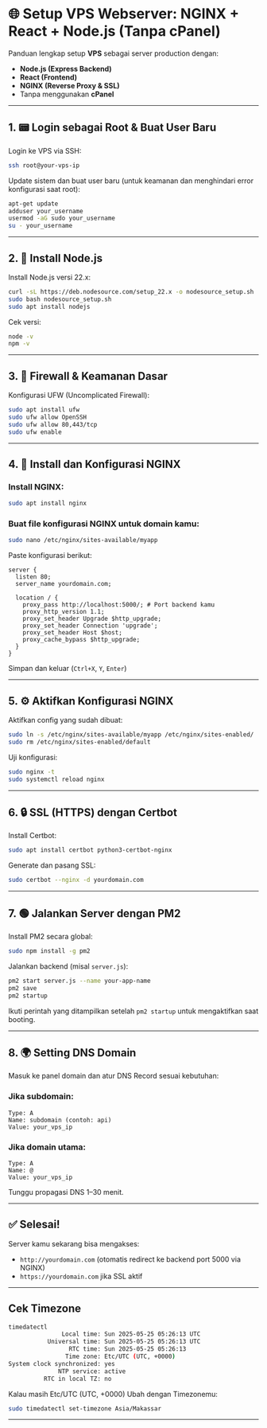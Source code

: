 # 🌐 Setup VPS Webserver: NGINX + React + Node.js (Tanpa cPanel)

Panduan lengkap setup **VPS** sebagai server production dengan:

* **Node.js (Express Backend)**
* **React (Frontend)**
* **NGINX (Reverse Proxy & SSL)**
* Tanpa menggunakan **cPanel**

---

## 1. 📟 Login sebagai Root & Buat User Baru

Login ke VPS via SSH:

```bash
ssh root@your-vps-ip
```

Update sistem dan buat user baru (untuk keamanan dan menghindari error konfigurasi saat root):

```bash
apt-get update
adduser your_username
usermod -aG sudo your_username
su - your_username
```

---

## 2. 🔧 Install Node.js

Install Node.js versi 22.x:

```bash
curl -sL https://deb.nodesource.com/setup_22.x -o nodesource_setup.sh
sudo bash nodesource_setup.sh
sudo apt install nodejs
```

Cek versi:

```bash
node -v
npm -v
```

---

## 3. 🔐 Firewall & Keamanan Dasar

Konfigurasi UFW (Uncomplicated Firewall):

```bash
sudo apt install ufw
sudo ufw allow OpenSSH
sudo ufw allow 80,443/tcp
sudo ufw enable
```

---

## 4. 🚀 Install dan Konfigurasi NGINX

### Install NGINX:

```bash
sudo apt install nginx
```

### Buat file konfigurasi NGINX untuk domain kamu:

```bash
sudo nano /etc/nginx/sites-available/myapp
```

Paste konfigurasi berikut:

```nginx
server {
  listen 80;
  server_name yourdomain.com;

  location / {
    proxy_pass http://localhost:5000/; # Port backend kamu
    proxy_http_version 1.1;
    proxy_set_header Upgrade $http_upgrade;
    proxy_set_header Connection 'upgrade';
    proxy_set_header Host $host;
    proxy_cache_bypass $http_upgrade;
  }
}
```

Simpan dan keluar (`Ctrl+X`, `Y`, `Enter`)

---

## 5. ⚙️ Aktifkan Konfigurasi NGINX

Aktifkan config yang sudah dibuat:

```bash
sudo ln -s /etc/nginx/sites-available/myapp /etc/nginx/sites-enabled/
sudo rm /etc/nginx/sites-enabled/default
```

Uji konfigurasi:

```bash
sudo nginx -t
sudo systemctl reload nginx
```

---

## 6. 🔒 SSL (HTTPS) dengan Certbot

Install Certbot:

```bash
sudo apt install certbot python3-certbot-nginx
```

Generate dan pasang SSL:

```bash
sudo certbot --nginx -d yourdomain.com
```

---

## 7. 🟢 Jalankan Server dengan PM2

Install PM2 secara global:

```bash
sudo npm install -g pm2
```

Jalankan backend (misal `server.js`):

```bash
pm2 start server.js --name your-app-name
pm2 save
pm2 startup
```

Ikuti perintah yang ditampilkan setelah `pm2 startup` untuk mengaktifkan saat booting.

---

## 8. 🌍 Setting DNS Domain

Masuk ke panel domain dan atur DNS Record sesuai kebutuhan:

### Jika subdomain:

```
Type: A
Name: subdomain (contoh: api)
Value: your_vps_ip
```

### Jika domain utama:

```
Type: A
Name: @
Value: your_vps_ip
```

Tunggu propagasi DNS 1–30 menit.

---

## ✅ Selesai!

Server kamu sekarang bisa mengakses:

* `http://yourdomain.com` (otomatis redirect ke backend port 5000 via NGINX)
* `https://yourdomain.com` jika SSL aktif

---

## Cek Timezone
```bash
timedatectl
               Local time: Sun 2025-05-25 05:26:13 UTC
           Universal time: Sun 2025-05-25 05:26:13 UTC
                 RTC time: Sun 2025-05-25 05:26:13
                Time zone: Etc/UTC (UTC, +0000)
System clock synchronized: yes
              NTP service: active
          RTC in local TZ: no
```
Kalau masih Etc/UTC (UTC, +0000)
Ubah dengan Timezonemu:
```bash
sudo timedatectl set-timezone Asia/Makassar
```

---

